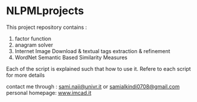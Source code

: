 # NLPMLprojects
This project  repository contains : 
1. factor function
2. anagram solver 
3. Internet Image Download &amp; textual tags extraction &amp; refinement
4. WordNet Semantic Based Similarity Measures 

Each of the script is explained such that how to use it. Refere to each script for more details  

contact me through : sami.naji@univr.it or samialkindi0708@gmail.com
personal homepage: www.imcad.it 


